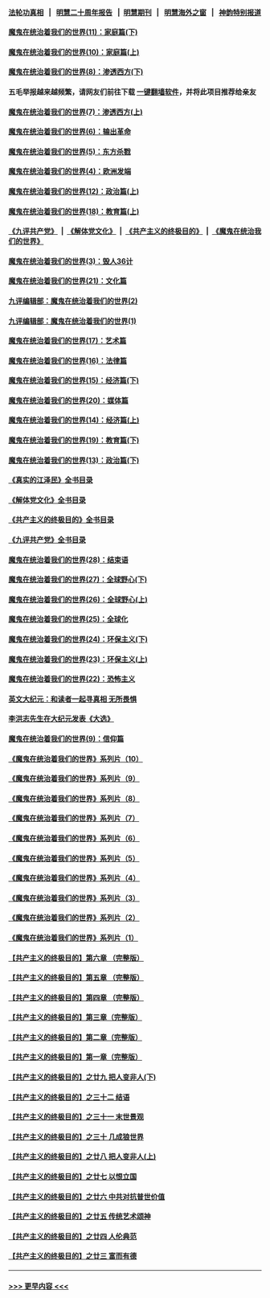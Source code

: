 #### [法轮功真相](https://github.com/gfw-breaker/truth/blob/master/README.md?t=0) &nbsp;&nbsp;|&nbsp;&nbsp; [明慧二十周年报告](https://github.com/gfw-breaker/mh-reports/blob/master/README.md?t=0) &nbsp;&nbsp;|&nbsp;&nbsp;[明慧期刊](https://github.com/gfw-breaker/mh-qikan) &nbsp;&nbsp;|&nbsp;&nbsp; [明慧海外之窗](https://github.com/gfw-breaker/mh-news/blob/master/README.md?t=0) &nbsp;&nbsp;|&nbsp;&nbsp; [神韵特别报道](https://github.com/gfw-breaker/mh-news/blob/master/shenyun.md?t=0)
#### [魔鬼在统治着我们的世界(11)：家庭篇(下)](../pages/nsc422/n10440961.md?t=12120650) 
#### [魔鬼在统治着我们的世界(10)：家庭篇(上)](../pages/nsc422/n10435448.md?t=12120650) 
#### [魔鬼在统治着我们的世界(8)：渗透西方(下)](../pages/nsc422/n10429603.md?t=12120650) 
#### 五毛举报越来越频繁，请网友们前往下载 [一键翻墙软件](https://github.com/gfw-breaker/ssr-accounts)，并将此项目推荐给亲友
#### [魔鬼在统治着我们的世界(7)：渗透西方(上)](../pages/nsc422/n10426013.md?t=12120650) 
#### [魔鬼在统治着我们的世界(6)：输出革命](../pages/nsc422/n10421536.md?t=12120650) 
#### [魔鬼在统治着我们的世界(5)：东方杀戮](../pages/nsc422/n10417707.md?t=12120650) 
#### [魔鬼在统治着我们的世界(4)：欧洲发端](../pages/nsc422/n10414890.md?t=12120650) 
#### [魔鬼在统治着我们的世界(12)：政治篇(上)](../pages/nsc422/n10444576.md?t=12120650) 
#### [魔鬼在统治着我们的世界(18)：教育篇(上)](../pages/nsc422/n10526970.md?t=12120650) 
#### [《九评共产党》](https://github.com/begood0513/9ping.md/blob/master/README.md) &nbsp;|&nbsp; [《解体党文化》](../../../../jtdwh.md/blob/master/README.md)  &nbsp;|&nbsp; [《共产主义的终极目的》](../../../../gczydzjmd.md/blob/master/README.md) &nbsp;|&nbsp; [《魔鬼在统治我们的世界》](../../../../mgztzwmdsj.md/blob/master/README.md) 
#### [魔鬼在统治着我们的世界(3)：毁人36计](../pages/nsc422/n10411583.md?t=12120650) 
#### [魔鬼在统治着我们的世界(21)：文化篇](../pages/nsc422/n10597706.md?t=12120650) 
#### [九评编辑部：魔鬼在统治着我们的世界(2)](../pages/nsc422/n10410036.md?t=12120650) 
#### [九评编辑部：魔鬼在统治着我们的世界(1)](../pages/nsc422/n10406825.md?t=12120650) 
#### [魔鬼在统治着我们的世界(17)：艺术篇](../pages/nsc422/n10499093.md?t=12120650) 
#### [魔鬼在统治着我们的世界(16)：法律篇](../pages/nsc422/n10485969.md?t=12120650) 
#### [魔鬼在统治着我们的世界(15)：经济篇(下)](../pages/nsc422/n10469975.md?t=12120650) 
#### [魔鬼在统治着我们的世界(20)：媒体篇](../pages/nsc422/n10586579.md?t=12120650) 
#### [魔鬼在统治着我们的世界(14)：经济篇(上)](../pages/nsc422/n10457370.md?t=12120650) 
#### [魔鬼在统治着我们的世界(19)：教育篇(下)](../pages/nsc422/n10564808.md?t=12120650) 
#### [魔鬼在统治着我们的世界(13)：政治篇(下)](../pages/nsc422/n10448270.md?t=12120650) 
#### [《真实的江泽民》全书目录](../pages/nsc422/n13721399.md?t=12120650) 
#### [《解体党文化》全书目录](../pages/nsc422/n13721157.md?t=12120650) 
#### [《共产主义的终极目的》全书目录](../pages/nsc422/n13721048.md?t=12120650) 
#### [《九评共产党》全书目录](../pages/nsc422/n13708085.md?t=12120650) 
#### [魔鬼在统治着我们的世界(28)：结束语](../pages/nsc422/n10936246.md?t=12120650) 
#### [魔鬼在统治着我们的世界(27)：全球野心(下)](../pages/nsc422/n10928319.md?t=12120650) 
#### [魔鬼在统治着我们的世界(26)：全球野心(上)](../pages/nsc422/n10900318.md?t=12120650) 
#### [魔鬼在统治着我们的世界(25)：全球化](../pages/nsc422/n10788205.md?t=12120650) 
#### [魔鬼在统治着我们的世界(24)：环保主义(下)](../pages/nsc422/n10695307.md?t=12120650) 
#### [魔鬼在统治着我们的世界(23)：环保主义(上)](../pages/nsc422/n10688613.md?t=12120650) 
#### [魔鬼在统治着我们的世界(22)：恐怖主义](../pages/nsc422/n10614727.md?t=12120650) 
#### [英文大纪元：和读者一起寻真相 无所畏惧](../pages/nsc422/n12542027.md?t=12120650) 
#### [李洪志先生在大纪元发表《大选》](../pages/nsc422/n12534746.md?t=12120650) 
#### [魔鬼在统治着我们的世界(9)：信仰篇](../pages/nsc422/n10432159.md?t=12120650) 
#### [《魔鬼在统治着我们的世界》系列片（10）](../pages/nsc422/n12292670.md?t=12120650) 
#### [《魔鬼在统治着我们的世界》系列片（9）](../pages/nsc422/n12290859.md?t=12120650) 
#### [《魔鬼在统治着我们的世界》系列片（8）](../pages/nsc422/n12287445.md?t=12120650) 
#### [《魔鬼在统治着我们的世界》系列片（7）](../pages/nsc422/n12283425.md?t=12120650) 
#### [《魔鬼在统治着我们的世界》系列片（6）](../pages/nsc422/n12282314.md?t=12120650) 
#### [《魔鬼在统治着我们的世界》系列片（5）](../pages/nsc422/n12281419.md?t=12120650) 
#### [《魔鬼在统治着我们的世界》系列片（4）](../pages/nsc422/n12274024.md?t=12120650) 
#### [《魔鬼在统治着我们的世界》系列片（3）](../pages/nsc422/n12271322.md?t=12120650) 
#### [《魔鬼在统治着我们的世界》系列片（2）](../pages/nsc422/n12269049.md?t=12120650) 
#### [《魔鬼在统治着我们的世界》系列片（1）](../pages/nsc422/n12267575.md?t=12120650) 
#### [【共产主义的终极目的】第六章 （完整版）](../pages/nsc422/n11428913.md?t=12120650) 
#### [【共产主义的终极目的】第五章 （完整版）](../pages/nsc422/n11428912.md?t=12120650) 
#### [【共产主义的终极目的】第四章 （完整版）](../pages/nsc422/n11428907.md?t=12120650) 
#### [【共产主义的终极目的】第三章（完整版）](../pages/nsc422/n11428848.md?t=12120650) 
#### [【共产主义的终极目的】第二章（完整版）](../pages/nsc422/n11428831.md?t=12120650) 
#### [【共产主义的终极目的】第一章（完整版）](../pages/nsc422/n11417651.md?t=12120650) 
#### [【共产主义的终极目的】之廿九 把人变非人(下)](../pages/nsc422/n11344140.md?t=12120650) 
#### [【共产主义的终极目的】之三十二 结语](../pages/nsc422/n11360535.md?t=12120650) 
#### [【共产主义的终极目的】之三十一 末世景观](../pages/nsc422/n11351129.md?t=12120650) 
#### [【共产主义的终极目的】之三十 几成狼世界](../pages/nsc422/n11348280.md?t=12120650) 
#### [【共产主义的终极目的】之廿八 把人变非人(上)](../pages/nsc422/n11340492.md?t=12120650) 
#### [【共产主义的终极目的】之廿七 以恨立国](../pages/nsc422/n11336944.md?t=12120650) 
#### [【共产主义的终极目的】之廿六 中共对抗普世价值](../pages/nsc422/n11324785.md?t=12120650) 
#### [【共产主义的终极目的】之廿五 传统艺术颂神](../pages/nsc422/n11296396.md?t=12120650) 
#### [【共产主义的终极目的】之廿四 人伦典范](../pages/nsc422/n11296397.md?t=12120650) 
#### [【共产主义的终极目的】之廿三 富而有德](../pages/nsc422/n11283598.md?t=12120650) 

----
#### [ >>> 更早内容 <<< ](../indexes/nsc422-earlier.md)
